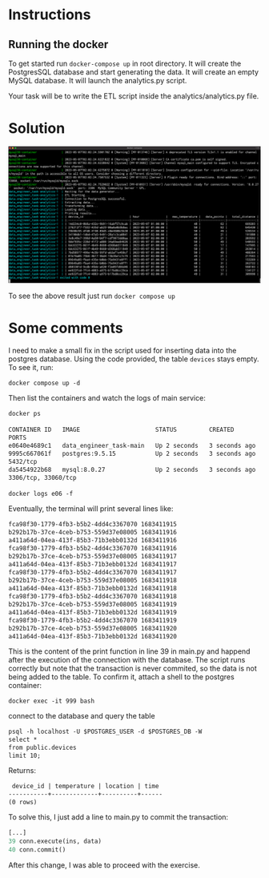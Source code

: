 # Instructions

## Running the docker

To get started run ``` docker-compose up ``` in root directory.
It will create the PostgresSQL database and start generating the data.
It will create an empty MySQL database.
It will launch the analytics.py script. 

Your task will be to write the ETL script inside the analytics/analytics.py file.


# Solution

![solution](assets/solution_screenshot.png)

To see the above result just run `docker compose up`


# Some comments

I need to make a small fix in the script used for inserting data into the postgres database. Using the code provided, the table `devices` stays empty. To see it, run:

```
docker compose up -d
```

Then list the containers and watch the logs of main service:

```
docker ps

CONTAINER ID   IMAGE                     STATUS         CREATED         PORTS
e0640e4689c1   data_engineer_task-main   Up 2 seconds   3 seconds ago
9995c667061f   postgres:9.5.15           Up 2 seconds   3 seconds ago   5432/tcp
da5454922b68   mysql:8.0.27              Up 2 seconds   3 seconds ago   3306/tcp, 33060/tcp

docker logs e06 -f
```

Eventually, the terminal will print several lines like:

```
fca98f30-1779-4fb3-b5b2-4dd4c3367070 1683411915
b292b17b-37ce-4ceb-b753-559d37e08005 1683411916
a411a64d-04ea-413f-85b3-71b3ebb0132d 1683411916
fca98f30-1779-4fb3-b5b2-4dd4c3367070 1683411916
b292b17b-37ce-4ceb-b753-559d37e08005 1683411917
a411a64d-04ea-413f-85b3-71b3ebb0132d 1683411917
fca98f30-1779-4fb3-b5b2-4dd4c3367070 1683411917
b292b17b-37ce-4ceb-b753-559d37e08005 1683411918
a411a64d-04ea-413f-85b3-71b3ebb0132d 1683411918
fca98f30-1779-4fb3-b5b2-4dd4c3367070 1683411918
b292b17b-37ce-4ceb-b753-559d37e08005 1683411919
a411a64d-04ea-413f-85b3-71b3ebb0132d 1683411919
fca98f30-1779-4fb3-b5b2-4dd4c3367070 1683411919
b292b17b-37ce-4ceb-b753-559d37e08005 1683411920
a411a64d-04ea-413f-85b3-71b3ebb0132d 1683411920
```

This is the content of the print function in line 39 in main.py and happend after the execution of the connection with the database. The script runs correctly but note that the transaction is never commited, so the data is not being added to the table. To confirm it, attach a shell to the postgres container:

```
docker exec -it 999 bash
```

connect to the database and query the table

```
psql -h localhost -U $POSTGRES_USER -d $POSTGRES_DB -W
select *
from public.devices
limit 10;
```

Returns:

```
 device_id | temperature | location | time
-----------+-------------+----------+------
(0 rows)
```

To solve this, I just add a line to main.py to commit the transaction:

```python
[...]
39 conn.execute(ins, data)
40 conn.commit()
```

After this change, I was able to proceed with the exercise.








